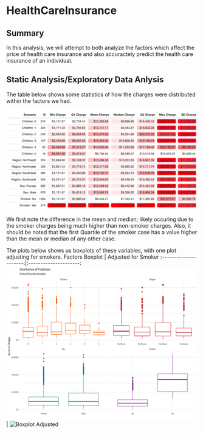 # HealthCareInsurance

## Summary

In this analysis, we will attempt to both analyze the factors which affect the price of health care insurance and also accuractely predict the health care insurance of an individual. 

## Static Analysis/Exploratory Data Anlysis

The table below shows some statistics of how the charges were distributed within the factors we had.  

![Factors Table](https://github.com/JasKainth/HealthCareInsurance/blob/main/variables%20table.png)  

We first note the difference in the mean and median; likely occuring due to the smoker charges being much higher than non-smoker charges. Also, it should be noted that the first Quartile of the smoker case has a value higher than the mean or median of any other case. 

The plots below shows us boxplots of these variables, with one plot adjusting for smokers. 
Factors Boxplot        |  Adjusted for Smoker
:---------------------:|:---------------------:
![Boxplot](https://github.com/JasKainth/HealthCareInsurance/blob/main/discrete.jpg)  |  ![Boxplot Adjusted](https://github.com/JasKainth/HealthCareInsurance/blob/main/discrete_smoker.jpg)